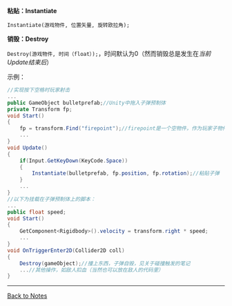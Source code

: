 **粘贴：Instantiate** 

`Instantiate(游戏物件, 位置矢量, 旋转欧拉角);` 

**销毁：Destroy** 

`Destroy(游戏物件, 时间（float）);`，时间默认为0（然而销毁总是发生在*当前Update结束后*） 

示例： 

```C#
//实现按下空格时玩家射击
...
public GameObject bulletprefab;//Unity中拖入子弹预制体
private Transform fp;
void Start()
{
    fp = transform.Find("firepoint");//firepoint是一个空物件，作为玩家子物件来表示开火位置
    ...
}
void Update()
{
    if(Input.GetKeyDown(KeyCode.Space))
    { 
        Instantiate(bulletprefab, fp.position, fp.rotation);//粘贴子弹
    }
    ...
}
//以下为挂载在子弹预制体上的脚本：
...
public float speed;
void Start()
{
    GetComponent<Rigidbody>().velocity = transform.right * speed; 
    ...
}
void OnTriggerEnter2D(Collider2D coll)
{
    Destroy(gameObject);//撞上东西，子弹自毁，见关于碰撞触发的笔记
    ...//其他操作，如敌人扣血（当然也可以放在敌人的代码里）
}
``` 
---
[Back to Notes](https://github.com/Vincent-zz/Unity/blob/main/UnityNotes.md)